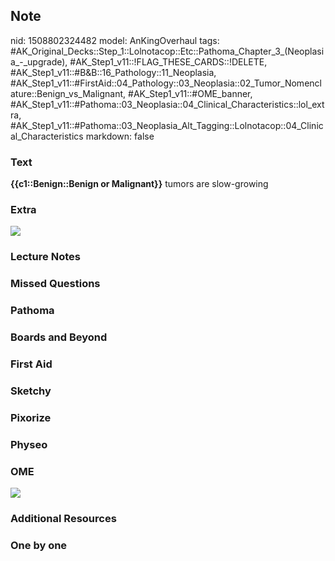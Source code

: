 ## Note
nid: 1508802324482
model: AnKingOverhaul
tags: #AK_Original_Decks::Step_1::Lolnotacop::Etc::Pathoma_Chapter_3_(Neoplasia_-_upgrade), #AK_Step1_v11::!FLAG_THESE_CARDS::!DELETE, #AK_Step1_v11::#B&B::16_Pathology::11_Neoplasia, #AK_Step1_v11::#FirstAid::04_Pathology::03_Neoplasia::02_Tumor_Nomenclature::Benign_vs_Malignant, #AK_Step1_v11::#OME_banner, #AK_Step1_v11::#Pathoma::03_Neoplasia::04_Clinical_Characteristics::lol_extra, #AK_Step1_v11::#Pathoma::03_Neoplasia_Alt_Tagging::Lolnotacop::04_Clinical_Characteristics
markdown: false

### Text
<b>{{c1::Benign::Benign or Malignant}}</b> tumors are slow-growing

### Extra
<img src="paste-155074089189577.jpg">

### Lecture Notes


### Missed Questions


### Pathoma


### Boards and Beyond


### First Aid


### Sketchy


### Pixorize


### Physeo


### OME
<div class="ome-widget">
  <a href="https://onlinemeded.org?ref=anki"><img src=
  "_OME_AnkiFlashcards_General_4.png"></a>
</div>

### Additional Resources


### One by one

